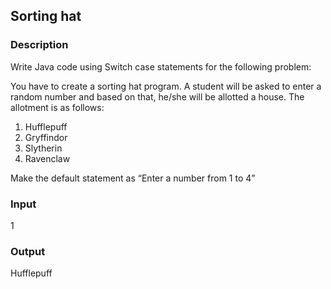 ## Sorting hat

### Description

Write Java code using Switch case statements for the following problem:

You have to create a sorting hat program. A student will be asked to enter a random number and based on that, he/she will be allotted a house. The allotment is as follows:

1. Hufflepuff
2. Gryffindor
3. Slytherin
4. Ravenclaw

Make the default statement as “Enter a number from 1 to 4”

### Input

1

### Output

Hufflepuff
